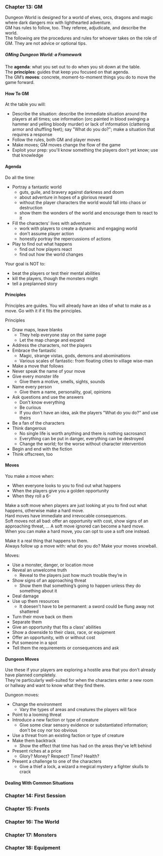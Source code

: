 ### Chapter 13: GM

Dungeon World is designed for a world of elves, orcs, dragons and magic where dark dangers mix with lighthearted adventure.  
GM has rules to follow, too. They referee, adjudicate, and describe the world.  
The following are the procedures and rules for whoever takes on the role of GM. They are not advice or optional tips.  

##### GMing Dungeon World: a Framework

The **agenda**: what you set out to do when you sit down at the table.  
The **principles**: guides that keep you focused on that agenda.  
The GM’s **moves**: concrete, moment-to-moment things you do to move the game forward.  

#### How To GM

At the table you will:
* Describe the situation: describe the immediate situation around the players at all times; use information (orc painted in blood swinging a hammer and yelling bloody murder) or lack of information (clattering armor and shuffling feet); say "What do you do?"; make a situation that requires a response
* Follow the rules, both GM and player moves
* Make moves; GM moves change the flow of the game
* Exploit your prep: you'll know something the players don't yet know; use that knowledge

#### Agenda

Do all the time:
* Portray a fantastic world
    * guts, guile, and bravery against darkness and doom
    * about adventure in hopes of a glorious reward
    * without the player characters the world would fall into chaos or destruction
    * show them the wonders of the world and encourage them to react to it
* Fill the characters' lives with adventure
    * work with players to create a dynamic and engaging world
    * don't assume player action
    * honestly portray the repercussions of actions
* Play to find out what happens
    * find out how players react
    * find out how the world changes

Your goal is NOT to:
* beat the players or test their mental abilities
* kill the players, though the monsters might
* tell a preplanned story

#### Principles

Principles are guides. You will already have an idea of what to make as a move. Go with it if it fits the principles.  

Principles
* Draw maps, leave blanks
    * They help everyone stay on the same page
    * Let the map change and expand
* Address the characters, not the players
* Embrace the fantastic
    * Magic, strange vistas, gods, demons and abominations
    * Various scales of fantastic: from floating cities to village wise-man
* Make a move that follows
* Never speak the name of your move
* Give every monster life
    * Give them a motive, smells, sights, sounds
* Name every person
    * Give them a name, personality, goal, opinions
* Ask questions and use the answers
    * Don't know everything
    * Be curious
    * If you don't have an idea, ask the players "What do you do?" and use theirs
* Be a fan of the characters
* Think dangerous
    * No single life is worth anything and there is nothing sacrosanct
    * Everything can be put in danger, everything can be destroyed
    * Change the world; for the worse without character intervention
* Begin and end with the fiction
* Think offscreen, too

#### Moves

You make a move when:
* When everyone looks to you to find out what happens
* When the players give you a golden opportunity
* When they roll a 6-

Make a soft move when players are just looking at you to find out what happens, otherwise make a hard move.  
Hard moves have immediate and irrevocable consequences.  
Soft moves not all bad: offer an opportunity with cost, show signs of an approaching threat, ...
A soft move ignored can become a hard move.  
When you can make a hard move, you can opt to use a soft one instead.  

Make it a real thing that happens to them.  
Always follow up a move with: what do you do?
Make your moves snowball.  

Moves:
* Use a monster, danger, or location move
* Reveal an unwelcome truth
    * Reveal to the players just how much trouble they’re in
* Show signs of an approaching threat
    * Show them that something’s going to happen unless they do something about it
* Deal damage
* Use up them resources
    * It doesen't have to be permanent: a sword could be flung away not shattered
* Turn their move back on them
* Separate them
* Give an opportunity that fits a class' abilities
* Show a downside to their class, race, or equipment
* Offer an opportunity, with or without cost
* Put someone in a spot
* Tell them the requirements or consequences and ask

#### Dungeon Moves

Use these if your players are exploring a hostile area that you don’t already have planned completely.  
They're particularly well-suited for when the characters enter a new room or hallway and want to know what they find there.  

Dungeon moves:
* Change the environment
    * Vary the types of areas and creatures the players will face
* Point to a looming threat
* Introduce a new faction or type of creature
    * Give some clear sensory evidence or substantiated information; don't be coy nor too obvious
* Use a threat from an existing faction or type of creature
* Make them backtrack
    * Show the effect that time has had on the areas they’ve left behind
* Present riches at a price
    * Glory? Money? Respect? Time? Health?
* Present a challenge to one of the characters
    * Give a thief a lock, a wizard a megical mystery a fighter skulls to crack

#### Dealing With Common Situations

### Chapter 14: First Session

### Chapter 15: Fronts

### Chapter 16: The World

### Chapter 17: Monsters

### Chapter 18: Equipment
